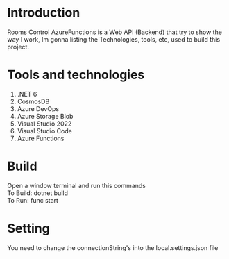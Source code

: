 # Introduction 
Rooms Control AzureFunctions is a Web API (Backend) that try to show the way I work, Im gonna listing the Technologies, tools, etc, used to build this project.

# Tools and technologies
1.	.NET 6
2.	CosmosDB
3.  Azure DevOps
4.  Azure Storage Blob
5.  Visual Studio 2022
6.  Visual Studio Code
7.  Azure Functions


# Build
Open a window terminal and run this commands  
To Build: dotnet build  
To Run: func start  

# Setting
You need to change the connectionString's into the local.settings.json file